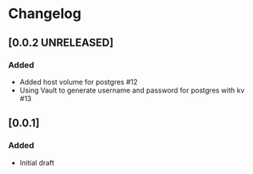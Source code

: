 # Changelog

## [0.0.2 UNRELEASED]

### Added

- Added host volume for postgres #12
- Using Vault to generate username and password for postgres with kv #13

## [0.0.1]

### Added

- Initial draft
